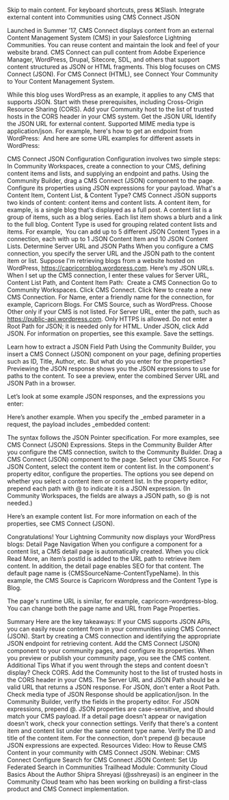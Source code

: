 Skip to main content. For keyboard shortcuts, press ⌘Slash.
Integrate external content into Communities using CMS Connect JSON

Launched in Summer ’17, CMS Connect displays content from an external Content Management System (CMS) in your Salesforce Lightning Communities. You can reuse content and maintain the look and feel of your website brand. CMS Connect can pull content from Adobe Experience Manager, WordPress, Drupal, Sitecore, SDL, and others that support content structured as JSON or HTML fragments.
This blog focuses on CMS Connect (JSON). For CMS Connect (HTML), see ﻿Connect Your Community to Your Content Management System﻿.

While this blog uses WordPress as an example, it applies to any CMS that supports JSON. Start with these ﻿prerequisites﻿, including Cross-Origin Resource Sharing (CORS). Add your Community host to the list of trusted hosts in the CORS header in your CMS system.
Get the JSON URL
Identify the JSON URL for external content. Supported MIME﻿ ﻿media type is ﻿application/json﻿.
For example, here's how to get an endpoint from WordPress:
​
And here are some URL examples for different assets in WordPress:
​

CMS Connect JSON Configuration
Configuration involves two simple steps:
In Community Workspaces, create a connection to your CMS, defining content items and lists, and supplying an endpoint and paths.
Using the Community Builder, drag a CMS Connect (JSON) component to the page. Configure its properties using JSON expressions for your payload.
What's a Content Item, Content List, & Content Type?
CMS Connect JSON supports two kinds of content: content items and content lists. A content item, for example, is a single blog that's displayed as a full post. A content list is a group of items, such as a blog series. Each list item shows a blurb and a link to the full blog. Content Type is used for grouping related content lists and items. For example,
​
You can add up to 5 different JSON Content Types in a connection, each with up to 1 JSON Content Item and 10 JSON Content Lists.
Determine Server URL and JSON Paths
When you configure a CMS connection, you specify the server URL and the JSON path to the content item or list. Suppose I'm retrieving blogs from a website hosted on WordPress, https://capricornblog.wordpress.com. Here’s my JSON URLs.
​
When I set up the CMS connection, I enter these values for Server URL, Content List Path, and Content Item Path:
​
Create a CMS Connection
Go to Community Workspaces.
Click CMS Connect.
Click New to create a new CMS Connection.
For Name, enter a friendly name for the connection, for example, Capricorn Blogs.
For CMS Source, such as WordPress. Choose Other only if your CMS is not listed. 
For Server URL, enter the path, such as ﻿https://public-api.wordpress.com﻿. Only HTTPS is allowed.
Do not enter a Root Path for JSON; it is needed only for HTML.
Under JSON, click Add JSON. For information on properties, see this ﻿example﻿.
Save the settings.


Learn how to extract a JSON Field Path
Using the Community Builder, you insert a CMS Connect (JSON) component on your page, defining properties such as ID, Title, Author, etc. But what do you enter for the properties? Previewing the JSON response shows you the JSON expressions to use for paths to the content. To see a preview, enter the combined Server URL and JSON Path in a browser.

Let’s look at some example JSON responses, and the expressions you enter:

Here’s another example. When you specify the _embed parameter in a request, the payload includes _embedded content:

The syntax follows the ﻿JSON Pointer specification﻿. For more examples, see ﻿CMS Connect (JSON) Expressions﻿.
Steps in the Community Builder 
After you configure the CMS connection, switch to the Community Builder.
Drag a CMS Connect (JSON) component to the page. 
Select your CMS Source.
For JSON Content, select the content item or content list.
In the component's property editor, configure the properties. 
The options  you see depend on whether you select a content item or content list.  In the property editor, prepend each path with @ to indicate it is a JSON expression. (In Community Workspaces, the fields are always a JSON path, so @ is not needed.)   

Here’s an example content list. For more information on each of the properties, see ﻿CMS Connect (JSON)﻿.


Congratulations! Your Lightning Community now displays your WordPress blogs:
Detail Page Navigation
When you configure a component for a content list, a CMS detail page is automatically created. When you click Read More, an item’s postId is added to the URL path to retrieve item content. In addition, the detail page enables SEO for that content.
The default page name is {CMSSourceName-ContentTypeName}. In this example, the CMS Source is Capricorn Wordpress and the Content Type  is Blog.


The page's runtime URL is similar, for example, capricorn-wordpress-blog. You can change both the page name and URL from Page Properties.


Summary
Here are the key takeaways:
If your CMS supports JSON APIs, you can easily reuse content from in your communities using CMS Connect (JSON).
Start by creating a CMS connection and identifying the appropriate JSON endpoint for retrieving content.
Add the CMS Connect (JSON) component to your community pages, and configure its  properties.
When you preview or publish your community page, you see the CMS content.
Additional Tips
What if you went through the steps and content doesn't display?
Check CORS. Add the Community host to the list of trusted hosts in the CORS header in your CMS.
The Server URL and JSON Path should be a valid URL that returns a JSON response. For JSON, don't enter a Root Path. Check media type of JSON Response should be ﻿application/json﻿.
In the Community Builder, verify the fields in the property editor. For JSON expressions, prepend @. JSON properties are case-sensitive, and should match your CMS payload.
If a detail page doesn't appear or navigation doesn't work, check your connection settings.
Verify that there's a content item and content list under the same content type name.
Verify the ID and title of the content item. For the connection, don't prepend @ because JSON expressions are expected.
Resources
﻿Video﻿: How to Reuse CMS Content in your community with CMS Connect JSON.
﻿Webinar﻿: CMS Connect
Configure Search for CMS Connect JSON Content: ﻿Set Up Federated Search in Communities﻿
Trailhead Module: ﻿Community Cloud Basics﻿
About the Author
Shipra Shreyasi (﻿@sshreyasi﻿) is an engineer in the Community Cloud team who has been working on building a first-class product and CMS Connect implementation.

